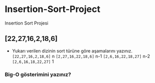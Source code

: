 # Insertion-Sort-Project
Insertion Sort Projesi


## [22,27,16,2,18,6] 

* Yukarı verilen dizinin sort türüne göre aşamalarını yazınız.
```[22,27,16,2,18,6]``` n
```[2,27,16,22,18,6]``` n-1 
```[2,6,16,22,18,27]``` n-2
```[2,6,16,18,22,27]``` 1

### Big-O gösterimini yazınız?
